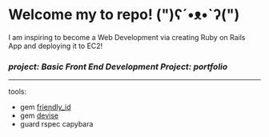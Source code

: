 # Welcome my to repo! (")ʕ´•ᴥ•`ʔ(")

I am inspiring to become a Web Development via creating Ruby on Rails App and deploying it to EC2!

### **_project: Basic Front End Development Project: portfolio_**
---------------------------------------------------

tools:
+ gem [friendly_id](https://github.com/norman/friendly_id)
+ gem [devise](https://github.com/plataformatec/devise)
+ guard rspec capybara
